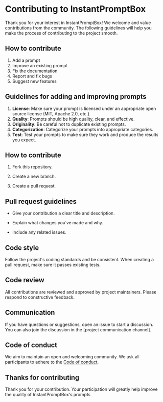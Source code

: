 # Contributing to InstantPromptBox

Thank you for your interest in InstantPromptBox! We welcome and value contributions from the community. The following guidelines will help you make the process of contributing to the project smooth.

## How to contribute

1. Add a prompt
2. Improve an existing prompt
3. Fix the documentation
4. Report and fix bugs
5. Suggest new features

## Guidelines for adding and improving prompts

1. **License**: Make sure your prompt is licensed under an appropriate open source license (MIT, Apache 2.0, etc.).
2. **Quality**: Prompts should be high quality, clear, and effective.
3. **Originality**: Be careful not to duplicate existing prompts.
4. **Categorization**: Categorize your prompts into appropriate categories.
5. **Test**: Test your prompts to make sure they work and produce the results you expect.

## How to contribute

1. Fork this repository.

2. Create a new branch.

3. Create a pull request.

## Pull request guidelines

- Give your contribution a clear title and description.

- Explain what changes you've made and why.

- Include any related issues.

## Code style

Follow the project's coding standards and be consistent. When creating a pull request, make sure it passes existing tests.

## Code review

All contributions are reviewed and approved by project maintainers. Please respond to constructive feedback.

## Communication

If you have questions or suggestions, open an issue to start a discussion. You can also join the discussion in the [project communication channel].

## Code of conduct

We aim to maintain an open and welcoming community. We ask all participants to adhere to the [Code of conduct](CODE_OF_CONDUCT.md).

## Thanks for contributing

Thank you for your contribution. Your participation will greatly help improve the quality of InstantPromptBox's prompts.
